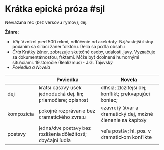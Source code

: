 # Krátka epická próza #sjl
Neviazaná reč (bez veršov a rýmov), dej.

**Žánre:**
- *Vtip*
Vznikol pred 500 rokmi, odlúčenie od anekdoty.
Najčastejší ústny podaním sa šíriaci žaner folklóru.
Delia sa podľa obsahu 
- *Črta*
Krátky žáner, zobrazuje skutočné osoby, udalosti, javy.
Vyznačuje sa dokumentárnosťou, faktami. Môže byť doplnená humornými situáciami.
19.storočie (Realizmus) - J.G. Tajovský
- *Poviedka a Novela*

|            | Poviedka                                                       | Novela                                                      |
| ---------- | -------------------------------------------------------------- | ----------------------------------------------------------- |
| dej        | kratší časový úsek; jednoduchá dej. lín; priamočiare; opisnosť | dlhšia; zložitejší dej; konflikt; prekvapujúci koniec;      |
| kompozícia | pokojné rozprávanie bez dramatického zvratu                    | uzavretý útvar a dramatický dej, možné členenie na kapitoly |
| postavy    | jedna/dve postavy bez rozlíšenia dôležitosti; obyčajní ľudia   | veľa postáv; hl. pos. v dramatickom konflikte               |

